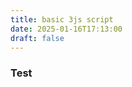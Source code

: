 ```yaml
---
title: basic 3js script
date: 2025-01-16T17:13:00
draft: false
---
```


### Test
<div class="visualisation"> </div> <!-- Hugo supports html in markdown -->
<script src = "https://cdnjs.cloudflare.com/ajax/libs/d3/5.15.0/d3.js"></script> <!-- load d3.js from CDN. you could potentially load it from /static folder as well-->
<script src = "/js/example.js"></script> <!-- this will pick our scipt up and render the chart -->